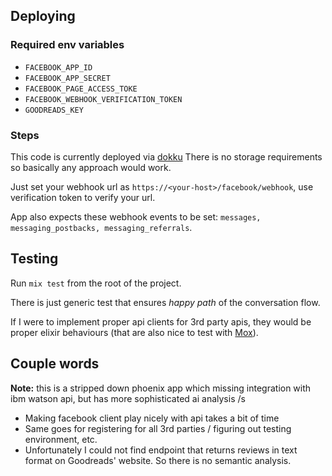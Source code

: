 ## Deploying
### Required env variables

  * `FACEBOOK_APP_ID`
  * `FACEBOOK_APP_SECRET`
  * `FACEBOOK_PAGE_ACCESS_TOKE`
  * `FACEBOOK_WEBHOOK_VERIFICATION_TOKEN`
  * `GOODREADS_KEY`

### Steps

This code is currently deployed via [dokku](https://github.com/dokku/dokku)
There is no storage requirements so basically any approach would work.

Just set your webhook url as `https://<your-host>/facebook/webhook`,
use verification token to verify your url.

App also expects these webhook events
to be set: `messages, messaging_postbacks, messaging_referrals`.

## Testing

Run `mix test` from the root of the project.

There is just generic test that ensures _happy path_ of the conversation flow.

If I were to implement proper api clients for 3rd party apis, they would be
proper elixir behaviours
(that are also nice to test with [Mox](https://github.com/plataformatec/mox)).

## Couple words

**Note:**  this is a stripped down phoenix app which missing integration with ibm watson api, 
but has more sophisticated ai analysis /s

  * Making facebook client play nicely with api takes a bit of time
  * Same goes for registering for all 3rd parties / figuring out testing
      environment, etc.
  * Unfortunately I could not find endpoint that returns reviews in text format
      on Goodreads' website. So there is no semantic analysis.


